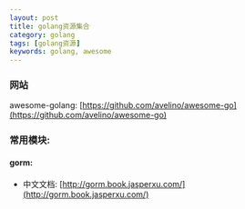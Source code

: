 ```yaml
---
layout: post
title: golang资源集合
category: golang
tags: [golang资源]
keywords: golang, awesome
---
```


### 网站

awesome-golang: [https://github.com/avelino/awesome-go](https://github.com/avelino/awesome-go)


### 常用模块:
#### gorm:
- 中文文档: [http://gorm.book.jasperxu.com/](http://gorm.book.jasperxu.com/)


